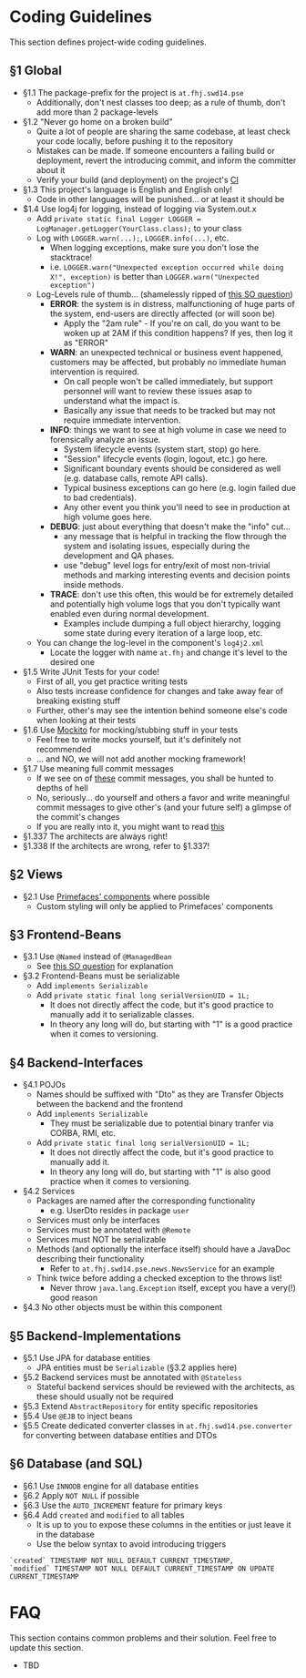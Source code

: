 # Coding Guidelines
This section defines project-wide coding guidelines.

## §1 Global
- §1.1 The package-prefix for the project is `at.fhj.swd14.pse`
    - Additionally, don't nest classes too deep; as a rule of thumb, don't add more than 2 package-levels
- §1.2 "Never go home on a broken build"
    - Quite a lot of people are sharing the same codebase, at least check your code locally, before pushing it to the repository
    - Mistakes can be made. If someone encounters a failing build or deployment, revert the introducing commit, and inform the committer about it
    - Verify your build (and deployment) on the project's [CI](https://jenkins.almost-a-blog.net)
- §1.3 This project's language is English and English only!
    - Code in other languages will be punished... or at least it should be
- $1.4 Use log4j for logging, instead of logging via System.out.x
    - Add `private static final Logger LOGGER = LogManager.getLogger(YourClass.class);` to your class
    - Log with `LOGGER.warn(...);`, `LOGGER.info(...)`, etc.
        - When logging exceptions, make sure you don't lose the stacktrace!
        - i.e. `LOGGER.warn("Unexpected exception occurred while doing X!", exception)` is better than `LOGGER.warn("Unexpected exception")`
    - Log-Levels rule of thumb... (shamelessly ripped of [this SO question](http://stackoverflow.com/questions/7839565/logging-levels-logback-rule-of-thumb-to-assign-log-levels))
        - **ERROR**: the system is in distress, malfunctioning of huge parts of the system, end-users are directly affected (or will soon be)
            - Apply the "2am rule" - If you're on call, do you want to be woken up at 2AM if this condition happens? If yes, then log it as "ERROR"
        - **WARN**: an unexpected technical or business event happened, customers may be affected, but probably no immediate human intervention is required.
            - On call people won't be called immediately, but support personnel will want to review these issues asap to understand what the impact is.
            - Basically any issue that needs to be tracked but may not require immediate intervention.
        - **INFO**: things we want to see at high volume in case we need to forensically analyze an issue. 
            - System lifecycle events (system start, stop) go here. 
            - "Session" lifecycle events (login, logout, etc.) go here. 
            - Significant boundary events should be considered as well (e.g. database calls, remote API calls).
            - Typical business exceptions can go here (e.g. login failed due to bad credentials). 
            - Any other event you think you'll need to see in production at high volume goes here.
        - **DEBUG**: just about everything that doesn't make the "info" cut... 
            - any message that is helpful in tracking the flow through the system and isolating issues, especially during the development and QA phases.
            - use "debug" level logs for entry/exit of most non-trivial methods and marking interesting events and decision points inside methods.
        - **TRACE**: don't use this often, this would be for extremely detailed and potentially high volume logs that you don't typically want enabled even during normal development. 
            - Examples include dumping a full object hierarchy, logging some state during every iteration of a large loop, etc.
    - You can change the log-level in the component's `log4j2.xml`
        - Locate the logger with name `at.fhj` and change it's level to the desired one
- §1.5 Write JUnit Tests for your code!
    - First of all, you get practice writing tests
    - Also tests increase confidence for changes and take away fear of breaking existing stuff
    - Further, other's may see the intention behind someone else's code when looking at their tests
- §1.6 Use [Mockito](http://site.mockito.org/) for mocking/stubbing stuff in your tests
    - Feel free to write mocks yourself, but it's definitely not recommended
    - ... and NO, we will not add another mocking framework!
- §1.7 Use meaning full commit messages
    - If we see on of [these](http://whatthecommit.com/) commit messages, you shall be hunted to depths of hell
    - No, seriously... do yourself and others a favor and write meaningful commit messages to give other's (and your future self) a glimpse of the commit's changes
    - If you are really into it, you might want to read [this](http://chris.beams.io/posts/git-commit/)
- §1.337 The architects are always right!
- §1.338 If the architects are wrong, refer to §1.337!

## §2 Views
- §2.1 Use [Primefaces' components](http://www.primefaces.org/showcase/) where possible
    - Custom styling will only be applied to Primefaces' components

## §3 Frontend-Beans
- §3.1 Use `@Named` instead of `@ManagedBean`
    - See [this SO question](http://stackoverflow.com/questions/4347374/backing-beans-managedbean-or-cdi-beans-named) for explanation
- §3.2 Frontend-Beans must be serializable
    - Add `implements Serializable`
    - Add `private static final long serialVersionUID = 1L;`
        - It does not directly affect the code, but it's good practice to manually add it to serializable classes.
        - In theory any long will do, but starting with "1" is a good practice when it comes to versioning.

## §4 Backend-Interfaces
- §4.1 POJOs
    - Names should be suffixed with "Dto" as they are Transfer Objects between the backend and the frontend
    - Add `implements Serializable`
      - They must be serializable due to potential binary tranfer via CORBA, RMI, etc.
    - Add `private static final long serialVersionUID = 1L;`
      - It does not directly affect the code, but it's good practice to manually add it.
      - In theory any long will do, but starting with "1" is also good practice when it comes to versioning.
- §4.2 Services 
    - Packages are named after the corresponding functionality
        - e.g. UserDto resides in package `user`
    - Services must only be interfaces
    - Services must be annotated with `@Remote`
    - Services must NOT be serializable
    - Methods (and optionally the interface itself) should have a JavaDoc describing their functionality
        - Refer to `at.fhj.swd14.pse.news.NewsService` for an example
    - Think twice before adding a checked exception to the throws list!
      - Never throw `java.lang.Exception` itself, except you have a very(!) good reason
- §4.3 No other objects must be within this component

## §5 Backend-Implementations
- §5.1 Use JPA for database entities
    - JPA entities must be `Serializable` (§3.2 applies here)
- §5.2 Backend services must be annotated with `@Stateless`
    - Stateful backend services should be reviewed with the architects, as these should usually not be required
- §5.3 Extend `AbstractRepository` for entity specific repositories
- §5.4 Use `@EJB` to inject beans
- §5.5 Create dedicated converter classes in `at.fhj.swd14.pse.converter` for converting between database entities and DTOs

## §6 Database (and SQL)
- §6.1 Use `INNODB` engine for all database entities
- §6.2 Apply `NOT NULL` if possible
- §6.3 Use the `AUTO_INCREMENT` feature for primary keys 
- §6.4 Add `created` and `modified` to all tables
    - It is up to you to expose these columns in the entities or just leave it in the database
    - Use the below syntax to avoid introducing triggers
```
`created` TIMESTAMP NOT NULL DEFAULT CURRENT_TIMESTAMP,
`modified` TIMESTAMP NOT NULL DEFAULT CURRENT_TIMESTAMP ON UPDATE CURRENT_TIMESTAMP
```

# FAQ
This section contains common problems and their solution.
Feel free to update this section.

- TBD
